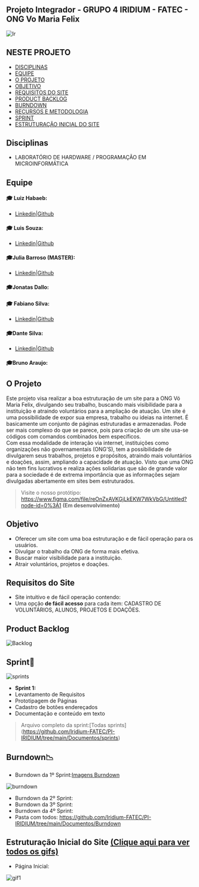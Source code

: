 ## Projeto Integrador - GRUPO 4  IRIDIUM - FATEC - ONG Vo Maria Felix
![Ir](https://user-images.githubusercontent.com/80074680/111557949-80ad7080-876c-11eb-87be-42944f5a3d22.png)
## NESTE PROJETO
- [DISCIPLINAS](#Disciplinas)
- [EQUIPE](#Equipe)
- [O PROJETO](#O-Projeto)
- [OBJETIVO](#Objetivo)
- [REQUISITOS DO SITE](#Requisitos-do-Site)
- [PRODUCT BACKLOG](#Product-Backlog)
- [BURNDOWN](##Burndown:chart_with_downwards_trend:)
- [RECURSOS E METODOLOGIA](https://github.com/Iridium-FATEC/PI-IRIDIUM/files/6087693/RECURSOS.E.METODOLOGIA.docx)
- [SPRINT](##Sprint:date:)
- [ESTRUTURAÇÃO INICIAL DO SITE](#Estruturação-Inicial-do-Site)


## Disciplinas
- LABORATÓRIO DE HARDWARE / PROGRAMAÇÃO EM MICROINFORMÁTICA

## Equipe
#### :mortar_board: Luiz Habaeb:
- [Linkedin]()|[Github](https://github.com/luizhabaeb)
#### :mortar_board: Luis Souza: 
- [Linkedin](https://www.linkedin.com/in/lu%C3%ADs-souza)|[Github](https://www.linkedin.com/in/lu%C3%ADs-souza)
#### :mortar_board:Julia Barroso (MASTER):
- [Linkedin](https://www.linkedin.com/in/j%C3%BAlia-maria-santos-850739188/)|[Github](https://github.com/jumajubs)
#### :mortar_board:Jonatas Dallo: 
#### :mortar_board: Fabiano Silva:
- [Linkedin](https://www.linkedin.com/in/fabiano-monteiro-604218203)|[Github](https://github.com/Fabiano-775) 
#### :mortar_board:Dante Silva:
- [Linkedin](https://www.linkedin.com/in/dante-silva-0a2a09a8/)|[Github]()
#### :mortar_board:Bruno Araujo:

## O Projeto
Este projeto visa realizar a boa estruturação de um site para a ONG Vó Maria Felix, divulgando seu trabalho, buscando mais visibilidade para a instituição e atraindo voluntários para a ampliação de atuação. 
Um site é uma possibilidade de expor sua empresa, trabalho ou ideias na internet. É basicamente um conjunto de páginas estruturadas e armazenadas. Pode ser mais complexo do que se parece, pois para criação de um site usa-se códigos com comandos combinados bem específicos.  
Com essa modalidade de interação via internet, instituições como organizações não governamentais (ONG’S), tem a possibilidade de divulgarem seus trabalhos, projetos e propósitos, atraindo mais voluntários e doações, assim, ampliando a capacidade de atuação. 
Visto que uma ONG não tem fins lucrativos e realiza ações solidarias que são de grande valor para a sociedade é de extrema importância que as informações sejam divulgadas abertamente em sites bem estruturados. 
> Visite o nosso protótipo: https://www.figma.com/file/reOnZxAVKGjLkEKW7WkVbG/Untitled?node-id=0%3A1 **(Em desenvolvimento)**

## Objetivo
- Oferecer um site com uma boa estruturação e de fácil operação para os usuários.
- Divulgar o trabalho da ONG de forma mais efetiva.
- Buscar maior visibilidade para a instituição.
- Atrair voluntários, projetos e doações.

## Requisitos do Site
- Site intuitivo e de fácil operação contendo:
- Uma opção **de fácil acesso** para cada item: CADASTRO DE VOLUNTÁRIOS, ALUNOS, PROJETOS E DOAÇÕES.

## Product Backlog

![Backlog](https://github.com/Iridium-FATEC/PI-IRIDIUM/blob/main/Projeto/html/imagens/backlog%20oficial%20g.png)

## Sprint:date:
![sprints](https://github.com/Iridium-FATEC/PI-IRIDIUM/blob/main/Projeto/html/imagens/sprints%20g.png)

- **Sprint 1:**
- Levantamento de Requisitos
- Prototipagem de Páginas
- Cadastro de botões endereçados
- Documentação e conteúdo em texto
> Arquivo completo da sprint:[Todas sprints] (https://github.com/Iridium-FATEC/PI-IRIDIUM/tree/main/Documentos/sprints)


## Burndown:chart_with_downwards_trend:
- Burndown da 1º Sprint:[Imagens Burndown](https://github.com/Iridium-FATEC/PI-IRIDIUM/tree/main/Documentos/Burndown/Burndown%201%20sprint)

![burndown](https://github.com/Iridium-FATEC/PI-IRIDIUM/blob/main/Documentos/Burndown/Burndown%201%20sprint/Burndown%20gr%C3%A1fico.jpeg)

- Burndown da 2º Sprint:
- Burndown da 3º Sprint:
- Burndown da 4º Sprint:
- Pasta com todos: https://github.com/Iridium-FATEC/PI-IRIDIUM/tree/main/Documentos/Burndown


## Estruturação Inicial do Site [(Clique aqui para ver todos os gifs)](https://github.com/Iridium-FATEC/PI-IRIDIUM/tree/main/Projeto/P%C3%A1ginas)
- Página Inicial: 

![gif1](https://user-images.githubusercontent.com/80074680/112739514-4e112e00-8f4b-11eb-859a-b8842e4a8305.gif)




